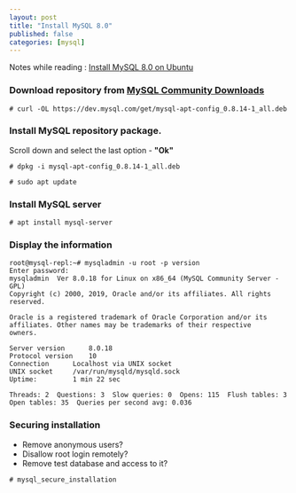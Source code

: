 ```yaml
---
layout: post
title: "Install MySQL 8.0"
published: false
categories: [mysql]
---
```

Notes while reading : [Install MySQL 8.0 on Ubuntu](https://linoxide.com/linux-how-to/install-mysql-ubuntu/)

### Download repository from [MySQL Community Downloads](https://dev.mysql.com/downloads/repo/apt/)
```
# curl -OL https://dev.mysql.com/get/mysql-apt-config_0.8.14-1_all.deb
```

### Install MySQL repository package.
Scroll down and select the last option - **"Ok"**
```
# dpkg -i mysql-apt-config_0.8.14-1_all.deb

# sudo apt update
```

### Install MySQL server
```
# apt install mysql-server
```

### Display the information
```
root@mysql-repl:~# mysqladmin -u root -p version
Enter password:
mysqladmin  Ver 8.0.18 for Linux on x86_64 (MySQL Community Server - GPL)
Copyright (c) 2000, 2019, Oracle and/or its affiliates. All rights reserved.

Oracle is a registered trademark of Oracle Corporation and/or its
affiliates. Other names may be trademarks of their respective
owners.

Server version		8.0.18
Protocol version	10
Connection		Localhost via UNIX socket
UNIX socket		/var/run/mysqld/mysqld.sock
Uptime:			1 min 22 sec

Threads: 2  Questions: 3  Slow queries: 0  Opens: 115  Flush tables: 3  Open tables: 35  Queries per second avg: 0.036
```

### Securing installation
* Remove anonymous users?
* Disallow root login remotely?
* Remove test database and access to it?

```
# mysql_secure_installation
```
